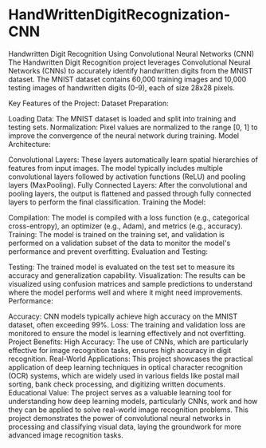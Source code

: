 # HandWrittenDigitRecognization-CNN

Handwritten Digit Recognition Using Convolutional Neural Networks (CNN)
The Handwritten Digit Recognition project leverages Convolutional Neural Networks (CNNs) to accurately identify handwritten digits from the MNIST dataset. The MNIST dataset contains 60,000 training images and 10,000 testing images of handwritten digits (0-9), each of size 28x28 pixels.

Key Features of the Project:
Dataset Preparation:

Loading Data: The MNIST dataset is loaded and split into training and testing sets.
Normalization: Pixel values are normalized to the range [0, 1] to improve the convergence of the neural network during training.
Model Architecture:

Convolutional Layers: These layers automatically learn spatial hierarchies of features from input images. The model typically includes multiple convolutional layers followed by activation functions (ReLU) and pooling layers (MaxPooling).
Fully Connected Layers: After the convolutional and pooling layers, the output is flattened and passed through fully connected layers to perform the final classification.
Training the Model:

Compilation: The model is compiled with a loss function (e.g., categorical cross-entropy), an optimizer (e.g., Adam), and metrics (e.g., accuracy).
Training: The model is trained on the training set, and validation is performed on a validation subset of the data to monitor the model's performance and prevent overfitting.
Evaluation and Testing:

Testing: The trained model is evaluated on the test set to measure its accuracy and generalization capability.
Visualization: The results can be visualized using confusion matrices and sample predictions to understand where the model performs well and where it might need improvements.
Performance:

Accuracy: CNN models typically achieve high accuracy on the MNIST dataset, often exceeding 99%.
Loss: The training and validation loss are monitored to ensure the model is learning effectively and not overfitting.
Project Benefits:
High Accuracy: The use of CNNs, which are particularly effective for image recognition tasks, ensures high accuracy in digit recognition.
Real-World Applications: This project showcases the practical application of deep learning techniques in optical character recognition (OCR) systems, which are widely used in various fields like postal mail sorting, bank check processing, and digitizing written documents.
Educational Value: The project serves as a valuable learning tool for understanding how deep learning models, particularly CNNs, work and how they can be applied to solve real-world image recognition problems.
This project demonstrates the power of convolutional neural networks in processing and classifying visual data, laying the groundwork for more advanced image recognition tasks.
